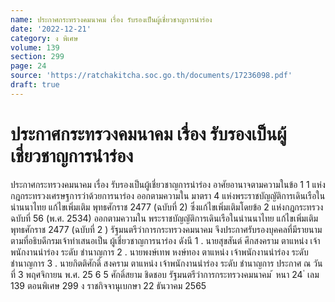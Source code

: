 ```yaml
---
name: ประกาศกระทรวงคมนาคม เรื่อง รับรองเป็นผู้เชี่ยวชาญการนำร่อง
date: '2022-12-21'
category: ง พิเศษ
volume: 139
section: 299
page: 24
source: 'https://ratchakitcha.soc.go.th/documents/17236098.pdf'
draft: true
---
```


# ประกาศกระทรวงคมนาคม เรื่อง รับรองเป็นผู้เชี่ยวชาญการนำร่อง

ประกาศกระทรวงคมนาคม เรื่อง รับรองเป็นผู้เชี่ยวชาญการนำร่อง อาศัยอานาจตามความในข้อ 1 1 แห่งกฎกระทรวงเศรษฐการว่าด้วยการนาร่อง ออกตามความใน มาตรา 4 แห่งพระราชบัญญัติการเดินเรือในน่านนาไทย แก้ไขเพิ่มเติม พุทธศักราช 2477 (ฉบับที่ 2) ซึ่งแก้ไขเพิ่มเติมโดยข้อ 2 แห่งกฎกระทรวง ฉบับที่ 56 (พ.ศ. 2534) ออกตามความใน พระราชบัญญัติการเดินเรือในน่านนาไทย แก้ไขเพิ่มเติม พุทธศักราช 2477 (ฉบับที่ 2 ) รัฐมนตรีว่าการกระทรวงคมนาคม จึงประกาศรับรองบุคคลที่มีรายนามตามที่อธิบดีกรมเจ้าท่าเสนอเป็น ผู้เชี่ยวชาญการนาร่อง ดังนี 1 . นายสุขสันต์ ศึกสงคราม ตาแหน่ง เจ้าพนักงานนำร่อง ระดับ ชำนาญการ 2 . นายพงษ์เทพ หงษ์ทอง ตาแหน่ง เจ้าพนักงานนำร่อง ระดับ ชำนาญการ 3 . นายกิตติศักดิ์ สงคราม ตาแหน่ง เจ้าพนักงานนำร่อง ระดับ ชำนาญการ ประกาศ ณ วันที่ 3 พฤศจิกายน พ.ศ. 25 6 5 ศักดิ์สยาม ชิดชอบ รัฐมนตรีว่าการกระทรวงคมนาคม ้ หนา 24 ่ เลม 139 ตอนพิเศษ 299 ง ราชกิจจานุเบกษา 22 ธันวาคม 2565
